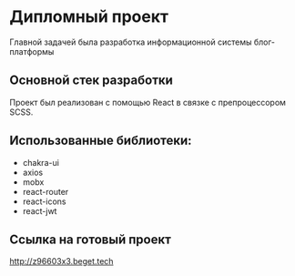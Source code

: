 # Дипломный проект

Главной задачей была разработка информационной системы блог-платформы<br>

## Основной стек разработки

Проект был реализован с помощью React в связке с препроцессором SCSS.

## Использованные библиотеки:<br>
+ chakra-ui
+ axios
+ mobx
+ react-router
+ react-icons
+ react-jwt

## Ссылка на готовый проект
<http://z96603x3.beget.tech>

